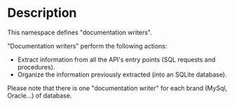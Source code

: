 # Description

This namespace defines "documentation writers".

"Documentation writers" perform the following actions:

  * Extract information from all the API's entry points (SQL requests and procedures).
  * Organize the information previously extracted (into an SQLite database).

Please note that there is one "documentation writer" for each brand (MySql, Oracle...) of database.
